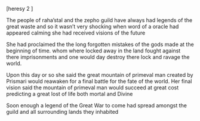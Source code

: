 [heresy 2 ] 

The people of raha’stal and the zepho guild have always had legends of the great waste and so it wasn’t very shocking when word of a oracle had appeared calming she had received visions of the future 

She had proclaimed the the long forgotten mistakes  of the gods made at the beginning of time. whom where locked away in the land fought against there imprisonments and one would day destroy there lock and ravage the world. 

Upon this day or so she said the great mountain of primeval man created by Prismari would reawaken for a final battle for the fate of the world. Her final vision said the mountain of primeval man would succeed at great cost predicting a great lost of life both mortal and Divine 

Soon enough a legend of the Great War to come had spread amongst the guild and all surrounding lands they inhabited
